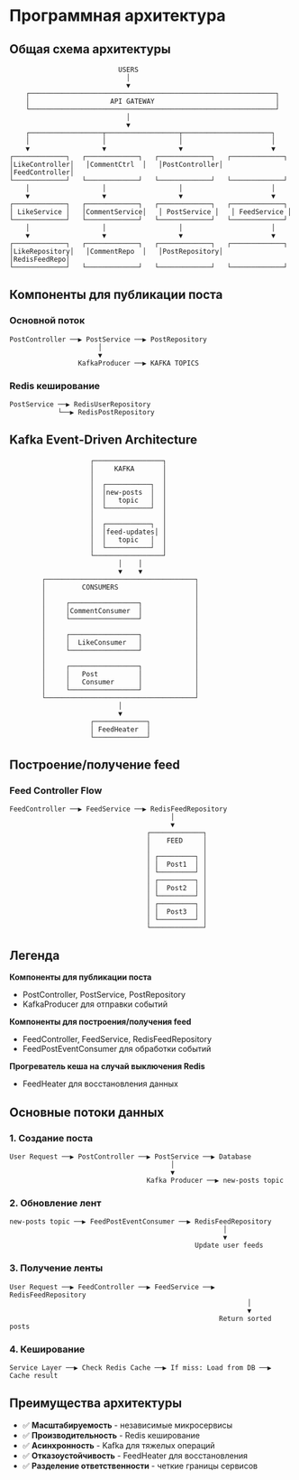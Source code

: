# Программная архитектура

## Общая схема архитектуры

```
                           USERS
                             │
                             ▼
    ┌─────────────────────────────────────────────────────────────┐
    │                    API GATEWAY                              │
    └─────────────────────────────────────────────────────────────┘
                             │
                             ▼
    ┌──────────────────┬──────────────────┬──────────────────────┐
    │                  │                  │                      │
    ▼                  ▼                  ▼                      ▼
┌─────────────┐   ┌─────────────┐   ┌─────────────┐   ┌─────────────┐
│LikeController│   │CommentCtrl  │   │PostController│   │FeedController│
└─────────────┘   └─────────────┘   └─────────────┘   └─────────────┘
    │                  │                  │                      │
    ▼                  ▼                  ▼                      ▼
┌─────────────┐   ┌─────────────┐   ┌─────────────┐   ┌─────────────┐
│ LikeService │   │CommentService│   │ PostService │   │ FeedService │
└─────────────┘   └─────────────┘   └─────────────┘   └─────────────┘
    │                  │                  │                      │
    ▼                  ▼                  ▼                      ▼
┌─────────────┐   ┌─────────────┐   ┌─────────────┐   ┌─────────────┐
│LikeRepository│   │CommentRepo  │   │PostRepository│   │RedisFeedRepo│
└─────────────┘   └─────────────┘   └─────────────┘   └─────────────┘
```

## Компоненты для публикации поста

### Основной поток
```
PostController ──▶ PostService ──▶ PostRepository
                      │
                      ▼
                 KafkaProducer ──▶ KAFKA TOPICS
```

### Redis кеширование
```
PostService ──▶ RedisUserRepository
            └──▶ RedisPostRepository
```

## Kafka Event-Driven Architecture

```
                    ┌─────────────────┐
                    │     KAFKA       │
                    │                 │
                    │  ┌───────────┐  │
                    │  │new-posts  │  │
                    │  │   topic   │  │
                    │  └───────────┘  │
                    │                 │
                    │  ┌───────────┐  │
                    │  │feed-updates│ │
                    │  │   topic   │  │
                    │  └───────────┘  │
                    └─────────────────┘
                           │    │
                           ▼    ▼
        ┌─────────────────────────────────────┐
        │         CONSUMERS                   │
        │                                     │
        │     ┌─────────────────┐             │
        │     │CommentConsumer  │             │
        │     └─────────────────┘             │
        │                                     │
        │     ┌─────────────────┐             │
        │     │  LikeConsumer   │             │
        │     └─────────────────┘             │
        │                                     │
        │     ┌─────────────────┐             │
        │     │   Post          │             │
        │     │   Consumer      │             │
        │     └─────────────────┘             │
        └─────────────────────────────────────┘
                           │
                           ▼
                    ┌─────────────┐
                    │ FeedHeater  │
                    └─────────────┘
```

## Построение/получение feed

### Feed Controller Flow
```
FeedController ──▶ FeedService ──▶ RedisFeedRepository
                                        │
                                        ▼
                                  ┌─────────────┐
                                  │    FEED     │
                                  │             │
                                  │ ┌─────────┐ │
                                  │ │  Post1  │ │
                                  │ └─────────┘ │
                                  │ ┌─────────┐ │
                                  │ │  Post2  │ │
                                  │ └─────────┘ │
                                  │ ┌─────────┐ │
                                  │ │  Post3  │ │
                                  │ └─────────┘ │
                                  └─────────────┘
```


## Легенда

**Компоненты для публикации поста**
- PostController, PostService, PostRepository
- KafkaProducer для отправки событий

**Компоненты для построения/получения feed**  
- FeedController, FeedService, RedisFeedRepository
- FeedPostEventConsumer для обработки событий

**Прогреватель кеша на случай выключения Redis**
- FeedHeater для восстановления данных

## Основные потоки данных

### 1. Создание поста
```
User Request ──▶ PostController ──▶ PostService ──▶ Database
                                        │
                                        ▼
                                  Kafka Producer ──▶ new-posts topic
```

### 2. Обновление лент
```
new-posts topic ──▶ FeedPostEventConsumer ──▶ RedisFeedRepository
                                                     │
                                                     ▼
                                              Update user feeds
```

### 3. Получение ленты
```
User Request ──▶ FeedController ──▶ FeedService ──▶ RedisFeedRepository
                                                           │
                                                           ▼
                                                    Return sorted posts
```

### 4. Кеширование
```
Service Layer ──▶ Check Redis Cache ──▶ If miss: Load from DB ──▶ Cache result
```

## Преимущества архитектуры

- ✅ **Масштабируемость** - независимые микросервисы
- ✅ **Производительность** - Redis кеширование  
- ✅ **Асинхронность** - Kafka для тяжелых операций
- ✅ **Отказоустойчивость** - FeedHeater для восстановления
- ✅ **Разделение ответственности** - четкие границы сервисов

